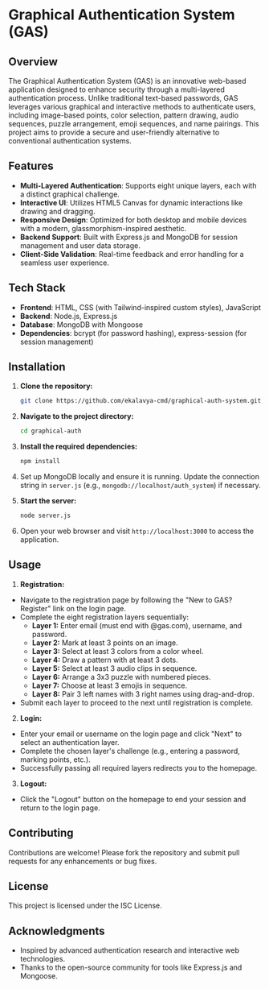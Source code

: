 # Graphical Authentication System (GAS)

## Overview
The Graphical Authentication System (GAS) is an innovative web-based application designed to enhance security through a multi-layered authentication process. Unlike traditional text-based passwords, GAS leverages various graphical and interactive methods to authenticate users, including image-based points, color selection, pattern drawing, audio sequences, puzzle arrangement, emoji sequences, and name pairings. This project aims to provide a secure and user-friendly alternative to conventional authentication systems.

## Features
- **Multi-Layered Authentication**: Supports eight unique layers, each with a distinct graphical challenge.
- **Interactive UI**: Utilizes HTML5 Canvas for dynamic interactions like drawing and dragging.
- **Responsive Design**: Optimized for both desktop and mobile devices with a modern, glassmorphism-inspired aesthetic.
- **Backend Support**: Built with Express.js and MongoDB for session management and user data storage.
- **Client-Side Validation**: Real-time feedback and error handling for a seamless user experience.

## Tech Stack
- **Frontend**: HTML, CSS (with Tailwind-inspired custom styles), JavaScript
- **Backend**: Node.js, Express.js
- **Database**: MongoDB with Mongoose
- **Dependencies**: bcrypt (for password hashing), express-session (for session management)

## Installation
1. **Clone the repository:**

   ```bash
   git clone https://github.com/ekalavya-cmd/graphical-auth-system.git
   ```
3. **Navigate to the project directory:**
   
   ```bash
   cd graphical-auth
   ```
5. **Install the required dependencies:**
   
   ```bash
   npm install
   ```
7. Set up MongoDB locally and ensure it is running. Update the connection string in `server.js` (e.g., `mongodb://localhost/auth_system`) if necessary.
9. **Start the server:**
    
   ```bash
   node server.js
   ```
11. Open your web browser and visit `http://localhost:3000` to access the application.

## Usage
1. **Registration:**
- Navigate to the registration page by following the "New to GAS? Register" link on the login page.
- Complete the eight registration layers sequentially:
  - **Layer 1:** Enter email (must end with @gas.com), username, and password.
  - **Layer 2:** Mark at least 3 points on an image.
  - **Layer 3:** Select at least 3 colors from a color wheel.
  - **Layer 4:** Draw a pattern with at least 3 dots.
  - **Layer 5:** Select at least 3 audio clips in sequence.
  - **Layer 6:** Arrange a 3x3 puzzle with numbered pieces.
  - **Layer 7:** Choose at least 3 emojis in sequence.
  - **Layer 8:** Pair 3 left names with 3 right names using drag-and-drop.
- Submit each layer to proceed to the next until registration is complete.
2. **Login:**
- Enter your email or username on the login page and click "Next" to select an authentication layer.
- Complete the chosen layer's challenge (e.g., entering a password, marking points, etc.).
- Successfully passing all required layers redirects you to the homepage.
3. **Logout:**
- Click the "Logout" button on the homepage to end your session and return to the login page.

## Contributing
Contributions are welcome! Please fork the repository and submit pull requests for any enhancements or bug fixes.

## License
This project is licensed under the ISC License.

## Acknowledgments
- Inspired by advanced authentication research and interactive web technologies.
- Thanks to the open-source community for tools like Express.js and Mongoose.

   
 
